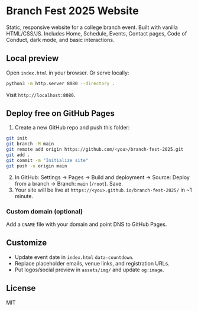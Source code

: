 # Branch Fest 2025 Website

Static, responsive website for a college branch event. Built with vanilla HTML/CSS/JS. Includes Home, Schedule, Events, Contact pages, Code of Conduct, dark mode, and basic interactions.

## Local preview

Open `index.html` in your browser. Or serve locally:

```bash
python3 -m http.server 8080 --directory .
```

Visit `http://localhost:8080`.

## Deploy free on GitHub Pages

1. Create a new GitHub repo and push this folder:
```bash
git init
git branch -M main
git remote add origin https://github.com/<you>/branch-fest-2025.git
git add .
git commit -m "Initialize site"
git push -u origin main
```
2. In GitHub: Settings → Pages → Build and deployment → Source: Deploy from a branch → Branch: `main` (`/root`). Save.
3. Your site will be live at `https://<you>.github.io/branch-fest-2025/` in ~1 minute.

### Custom domain (optional)
Add a `CNAME` file with your domain and point DNS to GitHub Pages.

## Customize
- Update event date in `index.html` `data-countdown`.
- Replace placeholder emails, venue links, and registration URLs.
- Put logos/social preview in `assets/img/` and update `og:image`.

## License
MIT

